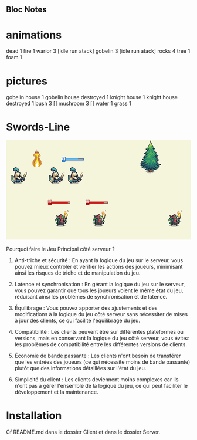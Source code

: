 ## Bloc Notes

# animations

dead 1
fire 1
warior 3  [idle run atack]
gobelin 3  [idle run atack]
rocks 4 
tree 1
foam 1

# pictures

gobelin house 1
gobelin house destroyed 1
knight house 1
knight house destroyed 1
bush 3 []
mushroom 3 []
water 1
grass 1


# Swords-Line

![Alt text](Client/graphics/Readme/preview_v1.1.png)


Pourquoi faire le Jeu Principal côté serveur ?

1. Anti-triche et sécurité : En ayant la logique du jeu sur le serveur, vous pouvez mieux contrôler et vérifier les actions des joueurs, minimisant ainsi les risques de triche et de manipulation du jeu.

2. Latence et synchronisation : En gérant la logique du jeu sur le serveur, vous pouvez garantir que tous les joueurs voient le même état du jeu, réduisant ainsi les problèmes de synchronisation et de latence.

3. Équilibrage : Vous pouvez apporter des ajustements et des modifications à la logique du jeu côté serveur sans nécessiter de mises à jour des clients, ce qui facilite l'équilibrage du jeu.

4. Compatibilité : Les clients peuvent être sur différentes plateformes ou versions, mais en conservant la logique du jeu côté serveur, vous évitez les problèmes de compatibilité entre les différentes versions de clients.

5. Économie de bande passante : Les clients n'ont besoin de transférer que les entrées des joueurs (ce qui nécessite moins de bande passante) plutôt que des informations détaillées sur l'état du jeu.

6. Simplicité du client : Les clients deviennent moins complexes car ils n'ont pas à gérer l'ensemble de la logique du jeu, ce qui peut faciliter le développement et la maintenance.


# Installation

Cf README.md dans le dossier Client et dans le dossier Server.

